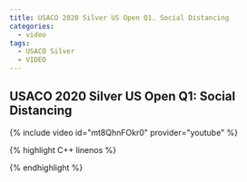 ```yaml
---
title: USACO 2020 Silver US Open Q1. Social Distancing
categories:
  - video
tags:
  - USACO Silver
  - VIDEO 
---
```

  
## USACO 2020 Silver US Open Q1: Social Distancing  
  
{% include video id="mt8QhnFOkr0" provider="youtube" %}
  
  
{% highlight C++ linenos %}
  
{% endhighlight %}  

